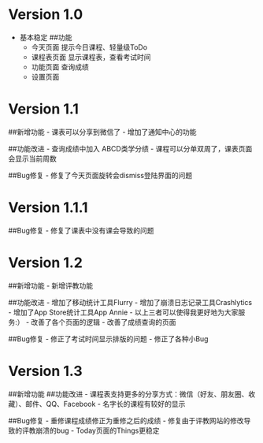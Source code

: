 # Version 1.0
- 基本稳定
##功能
    - 今天页面 提示今日课程、轻量级ToDo
    - 课程表页面 显示课程表，查看考试时间
    - 功能页面 查询成绩
    - 设置页面

# Version 1.1
##新增功能
    - 课表可以分享到微信了
    - 增加了通知中心的功能
    
##功能改进
    - 查询成绩中加入 ABCD类学分绩
    - 课程可以分单双周了，课表页面会显示当前周数
    
##Bug修复
    - 修复了今天页面旋转会dismiss登陆界面的问题

# Version 1.1.1
##Bug修复
    - 修复了课表中没有课会导致的问题

# Version 1.2
##新增功能
    - 新增评教功能
    
##功能改进
    - 增加了移动统计工具Flurry
    - 增加了崩溃日志记录工具Crashlytics
    - 增加了App Store统计工具App Annie
    - 以上三者可以使得我更好地为大家服务:）
    - 改善了各个页面的逻辑
    - 改善了成绩查询的页面
    
##Bug修复
    - 修正了考试时间显示排版的问题
    - 修正了各种小Bug

# Version 1.3
##新增功能
##功能改进
    - 课程表支持更多的分享方式：微信（好友、朋友圈、收藏）、邮件、QQ、Facebook
    - 名字长的课程有较好的显示
    
##Bug修复
    - 重修课程成绩修正为重修之后的成绩
    - 修复由于评教网站的修改导致的评教崩溃的bug
    - Today页面的Things更稳定
    